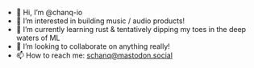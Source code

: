 - 👋 Hi, I’m @chanq-io
- 👀 I’m interested in building music / audio products!
- 🌱 I’m currently learning rust & tentatively dipping my toes in the deep waters of ML
- 💞️ I’m looking to collaborate on anything really!
- 📫 How to reach me: schanq@mastodon.social

<!---
chanq-io/chanq-io is a ✨ special ✨ repository because its `README.md` (this file) appears on your GitHub profile.
You can click the Preview link to take a look at your changes.
--->
